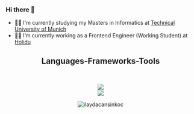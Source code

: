 ### Hi there 👋

- 👩‍🎓 I'm currently studying my Masters in Informatics at <a href="https://www.in.tum.de">Technical University of Munich</a>
- 👩‍💻 I’m currently working as a Frontend Engineer (Working Student) at <a href="https://www.holidu.com/"> Holidu </a>

<h2 align="center">Languages-Frameworks-Tools</h2>
<br>
<p align="center">
  <a href="https://skillicons.dev">
    <img src="https://skillicons.dev/icons?i=git,react,redux,nextjs,tailwind,ts,materialui,nodejs,github,python" /><br>
    <img src="https://skillicons.dev/icons?i=mongodb,mysql,postgres,java,spring,idea,html,css,js,vscode,figma" />
  </a>
</p>

<p align="center"> <img src="https://komarev.com/ghpvc/?username=ilaydacansinkoc&label=Profile%20views&color=b61ad5&style=plastic" alt="ilaydacansinkoc" /> </p>




<!--
**ilaydacansinkoc/ilaydacansinkoc** is a ✨ _special_ ✨ repository because its `README.md` (this file) appears on your GitHub profile.

Here are some ideas to get you started:

- 🔭 I’m currently working on ...
- 👯 I’m looking to collaborate on ...
- 🤔 I’m looking for help with ...
- 💬 Ask me about ...
- 📫 How to reach me: ...
- 😄 Pronouns: ...
- ⚡ Fun fact: ...

<h2 align="center">🐍 eating my contributions 😱</h2>
<p align="center">
<img alt="snake eating my contribution" src="https://github.com/ilaydacansinkoc/ilaydacansinkoc/blob/output/github-contribution-grid-snake.svg">
</p>


-->




